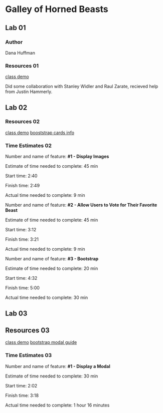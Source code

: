 <!-- This project was bootstrapped with [Create React App](https://github.com/facebook/create-react-app). -->
# Galley of Horned Beasts

## Lab 01

### Author

Dana Huffman

### Resources 01

[class demo](https://github.com/codefellows/seattle-code-301d85/tree/main/class-01/in-class-demo/people-of-301d85)

Did some collaboration with Stanley Widler and Raul Zarate, recieved help from Justin Hammerly.

## Lab 02

### Resources 02

[class demo](https://github.com/codefellows/seattle-code-301d85/tree/main/class-02/in-class-demo/people-of-301d85)
[booststrap cards info](https://react-bootstrap.github.io/components/cards/)

### Time Estimates 02

Number and name of feature: **#1 - Display Images**

Estimate of time needed to complete: 45 min

Start time: 2:40

Finish time: 2:49

Actual time needed to complete: 9 min

Number and name of feature: **#2 - Allow Users to Vote for Their Favorite Beast**

Estimate of time needed to complete: 45 min

Start time: 3:12

Finish time: 3:21

Actual time needed to complete: 9 min

Number and name of feature: **#3 - Bootstrap**

Estimate of time needed to complete: 20 min

Start time: 4:32

Finish time: 5:00

Actual time needed to complete: 30 min

## Lab 03

## Resources 03

[class demo](https://github.com/codefellows/seattle-code-301d85/tree/main/class-03/in-class-demo/people-of-301d85)
[bootstrap modal guide](https://react-bootstrap.github.io/components/modal/)

### Time Estimates 03

Number and name of feature: **#1 - Display a Modal**

Estimate of time needed to complete: 30 min

Start time: 2:02

Finish time: 3:18

Actual time needed to complete: 1 hour 16 minutes
